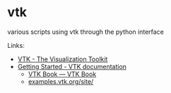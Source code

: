 # vtk

various scripts using vtk through the python interface

Links:

* [VTK - The Visualization Toolkit](https://vtk.org/)
* [Getting Started - VTK documentation](https://docs.vtk.org/en/latest/getting_started/index.html)
    * [VTK Book — VTK Book](https://book.vtk.org/en/latest/)
    * [examples.vtk.org/site/](https://examples.vtk.org/site/)
